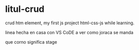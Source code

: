 # litul-crud
crud htm element, my first js project  html-css-js while learning.


linea hecha en casa con  VS CoDE 
  a ver como joraca se manda

  que corno significa stage
  